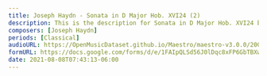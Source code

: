 ```yaml
---
title: Joseph Haydn - Sonata in D Major Hob. XVI24 (2)
description: This is the description for Sonata in D Major Hob. XVI24 by Joseph Haydn
composers: [Joseph Haydn]
periods: [Classical]
audioURL: https://OpenMusicDataset.github.io/Maestro/maestro-v3.0.0/2004/MIDI-Unprocessed_XP_19_R1_2004_01-02_ORIG_MID--AUDIO_19_R1_2004_02_Track02_wav.midi
formURL: https://docs.google.com/forms/d/e/1FAIpQLSd56J0lDqc8xFP6GbTBXwFQm9bfZqMSM2a77emYFfEO6MBGOA/viewform
date: 2021-08-08T07:43:13-06:00
---
```

